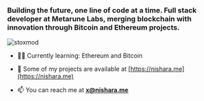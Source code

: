 <h3 align="left">Building the future, one line of code at a time. Full stack developer at Metarune Labs, merging blockchain with innovation through Bitcoin and Ethereum projects.</h3>

<p align="left"> <img src="https://komarev.com/ghpvc/?username=stoxmod&label=Profile%20views&color=0e75b6&style=flat" alt="stoxmod" /> </p>

- 👨‍💻 Currently learning: Ethereum and Bitcoin

- 💬 Some of my projects are available at [https://nishara.me](https://nishara.me)

- 📫 You can reach me at **x@nishara.me**
